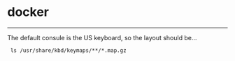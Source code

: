# docker

****
<p>The default consule is the US keyboard, so the layout should be...</p>
<pre><code> ls /usr/share/kbd/keymaps/**/*.map.gz </code></pre>
